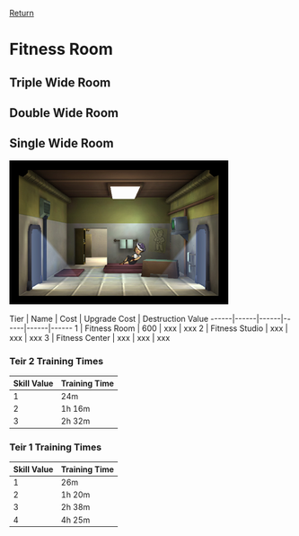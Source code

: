 [Return](../README.md)

Fitness Room
===========

## Triple Wide Room

## Double Wide Room

## Single Wide Room

![Athletics Room](t1images/t1singlefitnessroom.jpg)

Tier | Name | Cost | Upgrade Cost | Destruction Value
------|------|------|------|------|------
1 | Fitness Room | 600 | xxx | xxx
2 | Fitness Studio | xxx | xxx | xxx
3 | Fitness Center | xxx | xxx | xxx

### Teir 2 Training Times

Skill Value | Training Time
------|------
1 | 24m
2 | 1h 16m
3 | 2h 32m

### Teir 1 Training Times

Skill Value | Training Time
------|------
1 | 26m
2 | 1h 20m
3 | 2h 38m
4 | 4h 25m

